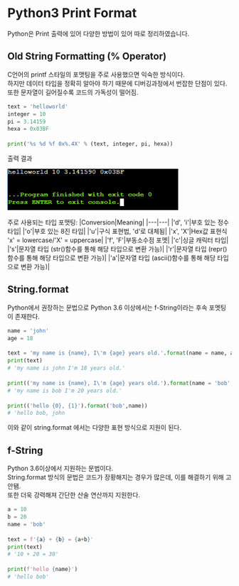 # Python3 Print Format
Python은 Print 출력에 있어 다양한 방법이 있어 따로 정리하였습니다.

## Old String Formatting (% Operator)
C언어의 printf 스타일의 포맷팅을 주로 사용했으면 익숙한 방식이다.    
하지만 데이터 타입을 정확히 알아야 하기 때문에 디버깅과정에서 번잡한 단점이 있다.  
또한 문자열이 길어질수록 코드의 가독성이 떨어짐.  

```python
text = 'helloworld'
integer = 10
pi = 3.14159
hexa = 0x03BF

print('%s %d %f 0x%.4X' % (text, integer, pi, hexa)) 
```

출력 결과  
  
![result](./Picture/print_result_1.PNG)  
  
주로 사용되는 타입 포맷팅:
|Conversion|Meaning|
|---|---|
|'d', 'i'|부호 있는 정수 타입|
|'o'|부호 있는 8진 타입|
|'u'|구식 표현법, 'd'로 대체됨|
|'x', 'X'|Hex값 표현식 'x' = lowercase/'X' = uppercase|
|'f', 'F'|부동소수점 포멧|
|'c'|싱글 캐릭터 타입|
|'s'|문자열 타입 (str()함수를 통해 해당 타입으로 변환 가능)|
|'r'|문자열 타입 (repr()함수를 통해 해당 타입으로 변환 가능)|
|'a'|문자열 타입 (ascii()함수를 통해 해당 타입으로 변환 가능)|

## String.format
Python에서 권장하는 문법으로 Python 3.6 이상에서는 f-String이라는 후속 포멧팅이 존재한다.  
```python
name = 'john'
age = 18

text = 'my name is {name}, I\'m {age} years old.'.format(name = name, age = age)
print(text)
# 'my name is john I'm 18 years old.'

print(('my name is {name}, I\'m {age} years old.').format(name = 'bob', age = 20))
# 'my name is bob I'm 20 years old.'

print(('hello {0}, {1}').format('bob',name))
# 'hello bob, john
```
이와 같이 string.format 에서는 다양한 표현 방식으로 지원이 된다.

## f-String
Python 3.6이상에서 지원하는 문법이다.  
String.format 방식의 문법은 코드가 장황해지는 경우가 많은데, 이를 해결하기 위해 고안됌.  
또한 더욱 강력해져 간단한 산술 연산까지 지원한다.

```python
a = 10
b = 20
name = 'bob'

text = f'{a} + {b} = {a+b}'
print(text)
# '10 + 20 = 30'

print(f'hello {name}')
# 'hello bob'
```